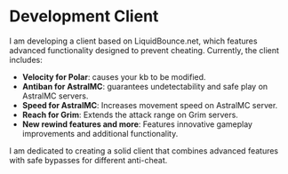 # Development Client

I am developing a client based on LiquidBounce.net, which features advanced functionality designed to prevent cheating. Currently, the client includes:

- **Velocity ​​for Polar**: causes your kb to be modified.
- **Antiban for AstralMC**: guarantees undetectability and safe play on AstralMC servers.
- **Speed ​​for AstralMC**: Increases movement speed on AstralMC server.
- **Reach for Grim**: Extends the attack range on Grim servers.
- **New rewind features and more**: Features innovative gameplay improvements and additional functionality.

I am dedicated to creating a solid client that combines advanced features with safe bypasses for different anti-cheat.
